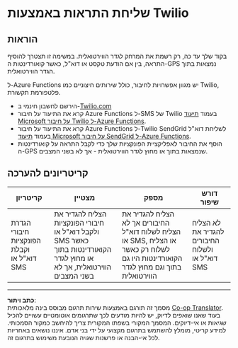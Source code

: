 <!--
CO_OP_TRANSLATOR_METADATA:
{
  "original_hash": "5cb65a6ec4387ed177e145347e8e308e",
  "translation_date": "2025-08-27T22:48:58+00:00",
  "source_file": "3-transport/lessons/4-geofences/assignment.md",
  "language_code": "he"
}
-->
# שליחת התראות באמצעות Twilio

## הוראות

בקוד שלך עד כה, רק רשמת את המרחק לגדר הווירטואלית. במשימה זו תצטרך להוסיף התראה, בין אם הודעת טקסט או דוא"ל, כאשר קואורדינטות ה-GPS נמצאות בתוך הגדר הווירטואלית.

ל-Azure Functions יש מגוון אפשרויות לחיבור, כולל שירותים חיצוניים כמו Twilio, פלטפורמת תקשורת.

* הירשם לחשבון חינמי ב-[Twilio.com](https://www.twilio.com)
* קרא את התיעוד על חיבור Azure Functions ל-SMS של Twilio בעמוד [תיעוד Microsoft על חיבור Twilio ל-Azure Functions](https://docs.microsoft.com/azure/azure-functions/functions-bindings-twilio?WT.mc_id=academic-17441-jabenn&tabs=python).
* קרא את התיעוד על חיבור Azure Functions ל-Twilio SendGrid לשליחת דוא"ל בעמוד [תיעוד Microsoft על חיבור SendGrid ל-Azure Functions](https://docs.microsoft.com/azure/azure-functions/functions-bindings-sendgrid?WT.mc_id=academic-17441-jabenn&tabs=python).
* הוסף את החיבור לאפליקציית הפונקציות שלך כדי לקבל התראה על קואורדינטות ה-GPS שנמצאות בתוך או מחוץ לגדר הווירטואלית - אך לא בשני המצבים.

## קריטריונים להערכה

| קריטריון | מצטיין | מספק | דורש שיפור |
| -------- | ------- | ----- | ---------- |
| הגדרת חיבורי הפונקציות וקבלת דוא"ל או SMS | הצליח להגדיר את חיבורי הפונקציות ולקבל דוא"ל או SMS כאשר הקואורדינטות בתוך או מחוץ לגדר הווירטואלית, אך לא בשני המצבים | הצליח להגדיר את החיבורים אך לא הצליח לשלוח דוא"ל או SMS, או הצליח לשלוח רק כאשר הקואורדינטות היו גם בתוך וגם מחוץ לגדר הווירטואלית | לא הצליח להגדיר את החיבורים ולשלוח דוא"ל או SMS |

---

**כתב ויתור**:  
מסמך זה תורגם באמצעות שירות תרגום מבוסס בינה מלאכותית [Co-op Translator](https://github.com/Azure/co-op-translator). בעוד שאנו שואפים לדיוק, יש להיות מודעים לכך שתרגומים אוטומטיים עשויים להכיל שגיאות או אי-דיוקים. המסמך המקורי בשפתו המקורית צריך להיחשב כמקור הסמכותי. למידע קריטי, מומלץ להשתמש בתרגום מקצועי על ידי בני אדם. איננו נושאים באחריות לכל אי-הבנה או פרשנות שגויה הנובעת משימוש בתרגום זה.